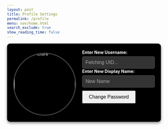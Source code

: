 ```yaml
---
layout: post
title: Profile Settings
permalink: /profile
menu: nav/home.html
search_exclude: true
show_reading_time: false
---
```


<style>
/* Flex container for overall layout */
.profile-container {
  display: flex;
  justify-content: space-between;
  align-items: flex-start;
  padding: 20px;
  max-width: 900px;
  margin: auto;
  gap: 20px;
  background-color: #000; /* Black background for the container */
  border-radius: 10px;
  box-shadow: 0 4px 8px rgba(0, 0, 0, 0.5); /* Subtle shadow for contrast */
  color: #fff; /* White text for contrast */
}

/* Profile Picture Section */
.image-section {
  display: flex;
  flex-direction: column;
  align-items: center;
  width: 40%; /* Adjust width ratio */
}

#profileImageBox {
  margin-top: 10px;
  display: flex;
  justify-content: center;
  align-items: center;
  width: 200px;
  height: 200px;
  border-radius: 50%; /* Makes the container circular */
  overflow: hidden; /* Ensures the image stays within the circle */
  border: 3px solid #444; /* Dark grey border */
  box-shadow: 0 4px 8px rgba(0, 0, 0, 0.5);
  background-color: #000; /* Fallback black background in case of empty space */
  cursor: pointer;
}

#profileImageBox img {
  width: 120%;
  height: 120%;
  object-fit: cover; /* Ensures the image covers the entire container */
  object-position: center center; /* Default: centers horizontally and vertically */
  cursor: pointer;
}
.file-icon {
  cursor: pointer;
  font-size: 0.9rem;
  color: #0078D7; /* Light blue for the upload text */
  margin-bottom: 10px;
}
.file-icon i {
  margin-left: 5px;
}
/* Form Section */
.form-section {
  flex: 1;
  display: flex;
  flex-direction: column;
  gap: 20px;
}
label {
  display: block;
  font-weight: bold;
  margin-bottom: 5px;
  color: #fff; /* White label text for contrast */
}
input {
  width: 100%;
  padding: 10px;
  border-radius: 5px;
  border: 1px solid #555; /* Slightly lighter grey border */
  font-size: 1rem;
  background-color: #333; /* Dark grey background for the textboxes */
  color: #fff; /* White text for the textboxes */
}
input::placeholder {
  color: #aaa; /* Lighter grey placeholder text */
}
/* Optional message styling */
#profile-message {
  margin-top: 10px;
  font-size: 0.9rem;
  color: red; /* Error messages in red */
}
 /* Modal styling */
        .modal {
            display: none;
            position: fixed;
            z-index: 1000;
            left: 0;
            top: 0;
            width: 100%;
            height: 100%;
            overflow: auto;
            background-color: rgba(0, 0, 0, 0.5);
            justify-content: center;
            align-items: center;
        }

        .modal-content {
            background-color: blue;
            padding: 20px;
            border: 1px solid #888;
            width: 400px;
            border-radius: 8px;
            box-shadow: 0 4px 8px rgba(0, 0, 0, 0.2);
        }

        .close {
            color: #aaa;
            float: right;
            font-size: 28px;
            font-weight: bold;
            cursor: pointer;
        }

        .close:hover,
        .close:focus {
            color: black;
            text-decoration: none;
            cursor: pointer;
        }
 video {
    width: 100%;
    max-width: 100%;
    border: 1px solid #ccc;
    border-radius: 4px;
    margin-bottom: 20px;
  }
  button {
    padding: 10px 20px;
    font-size: 16px;
    margin-top: 10px;
  }
  img {
    width: 100%;
    max-width: 100%;
    border: 1px solid #ccc;
    border-radius: 4px;
    margin-top: 20px;
  }
</style>

<div class="profile-container">
  <!-- Profile Picture Section -->
<div class="image-container" id="profileImageBox" onclick="triggerFileInput()">
    <img src="/path/to/placeholder-image.png" alt="Profile Picture" id="previewImage">
</div>
<input type="file" id="profilePicture" accept="image/*" onchange="saveProfilePicture()" hidden>

  <!-- Form Section -->
  <div class="form-section">
    <form>
      <div>
        <label for="newUid">Enter New Username:</label>
        <input type="text" id="newUid" placeholder="Fetching UID...">
      </div>
      <div>
        <label for="newName">Enter New Display Name:</label>
        <input type="text" id="newName" placeholder="New Name">
      </div>
<button id="changePasswordButton" onclick="openPasswordModal(event)">Change Password</button>
    <div id="passwordModal" class="modal">
        <div class="modal-content">
            <span class="close" onclick="closePasswordModal(event)">&times;</span>
            <h2>Change Password</h2>
            <form id="passwordForm">
                <label for="currentPassword">Current Password</label>
                <input type="password" id="currentPassword" placeholder="Enter current password">
                <label for="newPassword">New Password</label>
                <input type="password" id="newPassword" placeholder="Enter new password">
                <button type="submit">Submit</button>
            </form>
        </div>
    </div>

<script type="module">
// Import fetchOptions from config.js
import {pythonURI, fetchOptions } from '{{site.baseurl}}/assets/js/api/config.js';
// Import functions from config.js
import { putUpdate, postUpdate, deleteData, logoutUser } from "{{site.baseurl}}/assets/js/api/profile.js";

// Function to update table with fetched data
function updateTableWithData(data) {
   const tableBody = document.getElementById('profileResult');
   tableBody.innerHTML = '';

   data.sections.forEach((section, index) => {
       const tr = document.createElement('tr');
       const themeCell = document.createElement('td');
       const nameCell = document.createElement('td');

       themeCell.textContent = section.theme;
       nameCell.textContent = section.name;

       const trashIcon = document.createElement('i');
       trashIcon.className = 'fas fa-trash-alt trash-icon';
       trashIcon.style.marginLeft = '10px';
       themeCell.appendChild(trashIcon);

       trashIcon.addEventListener('click', async function (event) {
           event.preventDefault();
           const URL = pythonURI + "/api/user/section";
           // Remove the row from the table
           tr.remove();

           const options = {
               URL,
               body: { sections: [section.theme] },
               message: 'profile-message',
           };

           try {
               await deleteData(options);
           } catch (error) {
               console.error('Error deleting section:', error.message);
               document.getElementById('profile-message').textContent = 'Error deleting section: ' + error.message;
           }
       });

      yearCell.classList.add('editable'); // Make year cell editable
      yearCell.innerHTML = `${section.year} <i class="fas fa-pencil-alt edit-icon" style="margin-left: 10px;"></i>`;

       // Make the year cell editable
       yearCell.addEventListener('click', function () {
           const input = document.createElement('input');
           input.type = 'text';
           input.value = section.year;
           input.className = 'edit-input';
           yearCell.innerHTML = '';
           yearCell.appendChild(input);

           input.focus();

           input.addEventListener('blur', async function () {
               const newYear = input.value;
               const URL = pythonURI + "/api/user/section";
               const options = {
                   URL,
                   body: { section: { theme: section.theme, year: newYear } },
                   message: 'profile-message',
               };

               try {
                   await putUpdate(options);
               } catch (error) {
                   console.error('Error updating year:', error.message);
                   document.getElementById('profile-message').textContent = 'Error updating year: ' + error.message;
               }

               yearCell.textContent = newYear;
           });

           input.addEventListener('keydown', function (event) {
               if (event.key === 'Enter') {
                   input.blur();
               }
           });
       });
       tr.appendChild(themeCell);
       tr.appendChild(nameCell);

       tableBody.appendChild(tr);
   });

}

window.triggerFileInput = function () {
    const fileInput = document.getElementById('profilePicture');
    if (fileInput) {
        fileInput.click(); // Trigger the file input click event
    } else {
        console.error('File input element not found.');
    }
};
// Function to fetch UID from backend
window.fetchUid = async function() {
    const URL = pythonURI + "/api/user"; // Replace with the correct endpoint

    try {
        const response = await fetch(URL, fetchOptions);
        if (!response.ok) {
            throw new Error(`Failed to fetch UID: ${response.status}`);
        }

        const data = await response.json();
        return data.uid; // Assuming `uid` is part of the response
    } catch (error) {
        console.error('Error fetching UID:', error.message);
        return null;
    }
};

// Function to open the modal
function openPasswordModal(event) {
    if (event) event.preventDefault();
    document.getElementById('passwordModal').style.display = 'flex';
}

// Function to close the modal
function closePasswordModal(event) {
    if (event) event.preventDefault();
    document.getElementById('passwordModal').style.display = 'none';
}
// Define modal functions
        window.openPasswordModal = function (event) {
            if (event) event.preventDefault();
            document.getElementById('passwordModal').style.display = 'flex';
            console.log('Modal opened');
        };

        window.closePasswordModal = function (event) {
            if (event) event.preventDefault();
            document.getElementById('passwordModal').style.display = 'none';
            console.log('Modal closed');
        };


//MODIFY TO HAVE USERS AUTHENTICATE BEFORE CHANGING PASSWORD
// Function to handle the password change
async function submitPasswordChange(event) {
    event.preventDefault(); // Prevent the form from reloading the page

    const newPassword = document.getElementById('newPassword').value;
    const currentPassword = document.getElementById('currentPassword').value;

    if (!newPassword || !currentPassword) {
        document.getElementById('password-message').textContent = 'Please fill in all fields.';
        return;
    }

    try {
        // Call the change password function
        await window.changePassword(newPassword);

        // Close the modal and show success
        closePasswordModal();
    } catch (error) {
        console.error('Error updating password:', error.message);
        document.getElementById('password-message').textContent = 'Error updating password: ' + error.message;
    }
};




// Function to fetch user profile data
async function fetchUserProfile() {
    const URL = pythonURI + "/api/id/pfp"; // Endpoint to fetch user profile data

    try {
        const response = await fetch(URL, fetchOptions);
        if (!response.ok) {
            throw new Error(`Failed to fetch user profile: ${response.status}`);
        }

        const profileData = await response.json();
        displayUserProfile(profileData);
    } catch (error) {
        console.error('Error fetching user profile:', error.message);
        // Handle error display or fallback mechanism
    }
}

// Function to display user profile data
function displayUserProfile(profileData) {
    const profileImageBox = document.getElementById('profileImageBox');
    if (profileData.pfp) {
        const img = document.createElement('img');
        img.src = `data:image/jpeg;base64,${profileData.pfp}`;
        img.alt = 'Profile Picture';
        profileImageBox.innerHTML = ''; // Clear existing content
        profileImageBox.appendChild(img); // Append new image element
    } else {
        profileImageBox.innerHTML = '<p>No profile picture available.</p>';
    }

    // Display other profile information as needed
    // Example: Update HTML elements with profileData.username, profileData.email
}

// Function to save profile picture
window.saveProfilePicture = async function () {

    const fileInput = document.getElementById('profilePicture');
    const file = fileInput.files[0];
    if (file) {
        const reader = new FileReader();
        reader.onload = function() {
            const profileImageBox = document.getElementById('profileImageBox');
            profileImageBox.innerHTML = `<img src="${reader.result}" alt="Profile Picture">`;
        };
        reader.readAsDataURL(file);
    }

    if (!file) return;

    try {
        const base64String = await convertToBase64(file);
        await sendProfilePicture(base64String);
        console.log('Profile picture uploaded successfully!');

    } catch (error) {
        console.error('Error uploading profile picture:', error.message);
        // Handle error display or fallback mechanism
    }
}

// Function to convert file to base64
async function convertToBase64(file) {
    return new Promise((resolve, reject) => {
        const reader = new FileReader();
        reader.onload = () => resolve(reader.result.split(',')[1]); // Remove the prefix part of the result
        reader.onerror = error => reject(error);
        reader.readAsDataURL(file);
    });
}

// Function to send profile picture to server
async function sendProfilePicture(base64String) {
   const URL = pythonURI + "/api/id/pfp"; // Adjust endpoint as needed

   // Create options object for PUT request
   const options = {
       URL,
       body: { pfp: base64String },
       message: 'profile-message', // Adjust the message area as needed
       callback: () => {
           console.log('Profile picture uploaded successfully!');
           // Handle success response as needed
       }
   };

   try {
       await putUpdate(options);
   } catch (error) {
       console.error('Error uploading profile picture:', error.message);
       document.getElementById('profile-message').textContent = 'Error uploading profile picture: ' + error.message;
   }
}
  // Function to update UI with new UID and change placeholder
window.updateUidField = function(newUid) {
  const uidInput = document.getElementById('newUid');
  uidInput.value = newUid;
  uidInput.placeholder = newUid;
}

// Function to update UI with new Name and change placeholder
window.updateNameField = function(newName) {
  const nameInput = document.getElementById('newName');
  nameInput.value = newName;
  nameInput.placeholder = newName;
  window.reload()
}

// Function to change UID
window.changeUid = async function(uid) {
   if (uid) {
       const URL = pythonURI + "/api/user"; // Adjusted endpoint

       const options = {
           URL,
           body: { uid },
           message: 'uid-message', // Adjust the message area as needed
           callback: () => {
               alert("You updated your Github ID, so you will automatically be logged out. Be sure to remember your new github id to log in!");
               console.log('UID updated successfully!');
               window.updateUidField(uid);
               window.location.href = '/neptune_frontend/login'
           }
       };

       try {
           await putUpdate(options);
       } catch (error) {
           console.error('Error updating UID:', error.message);
           document.getElementById('uid-message').textContent = 'Error updating UID: ' + error.message;
       }
   }
}

window.changePassword = async function(password) {
   if (password) {
       const URL = pythonURI + "/api/user"; // Adjusted endpoint

       const options = {
           URL,
           body: { password },
           message: 'password-message', // Adjust the message area as needed
           callback: () => {
               console.log('Password updated successfully!');
               window.location.href = '/flocker_frontend/login'

           }
       };

       try {
            alert("You updated your password, so you will automatically be logged out. Be sure to remember your password!");
           await putUpdate(options);
           await logoutUser();
       } catch (error) {
           console.error('Error updating password:', error.message);
           document.getElementById('password-message').textContent = 'Error updating password: ' + error.message;
       }
   }
}

// Function to change Name
window.changeName = async function(name) {
   if (name) {
       const URL = pythonURI + "/api/user";
       const options = {
           URL,
           body: { name },
           message: 'name-message',
           callback: () => {
               console.log('Name updated successfully!');
               window.updateNameField(name);
           }
       };
       try {
           await putUpdate(options);
       } catch (error) {
           console.error('Error updating Name:', error.message);
           document.getElementById('name-message').textContent = 'Error updating Name: ' + error.message;
       }
   }
}

// Event listener to trigger updateUid function when UID field is changed
document.getElementById('newUid').addEventListener('change', function() {
    const uid = this.value;
    window.changeUid(uid);

});

// Event listener to trigger updateName function when Name field is changed
document.getElementById('newName').addEventListener('change', function() {
    const name = this.value;
    window.changeName(name);
    window.reload()

});

document.getElementById('newPassword').addEventListener('change', function() {
    const password = this.value;
    window.changePassword(password);

});

// Function to fetch Name from backend
window.fetchName = async function() {
    const URL = pythonURI + "/api/user"; // Adjusted endpoint

    try {
        const response = await fetch(URL, fetchOptions);
        if (!response.ok) {
            throw new Error(`Failed to fetch Name: ${response.status}`);
        }

        const data = await response.json();
        return data.name;
    } catch (error) {
        console.error('Error fetching Name:', error.message);
        return null;
    }
};

// Function to set placeholders for UID and Name
window.setPlaceholders = async function() {
    const uidInput = document.getElementById('newUid');
    const nameInput = document.getElementById('newName');

    try {
        const uid = await window.fetchUid();
        const name = await window.fetchName();

        if (uid !== null) {
            uidInput.placeholder = uid;
        }
        if (name !== null) {
            nameInput.placeholder = name;
        }
    } catch (error) {
        console.error('Error setting placeholders:', error.message);
    }
};

// Call and initializeProfileSetup when DOM content is loaded
document.addEventListener('DOMContentLoaded', async function () {
    try {
        await fetchUserProfile(); // Fetch user profile data
        await setPlaceholders();
    } catch (error) {
        console.error('Initialization error:', error.message);
        // Handle initialization error gracefully
    }
});

</script>
